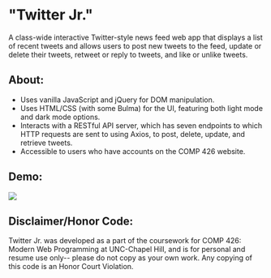 # "Twitter Jr."

A class-wide interactive Twitter-style news feed web app that displays a list of recent tweets and allows users to post new tweets to the feed, update or delete their tweets, retweet or reply to tweets, and like or unlike tweets. 

## About: 
-	Uses vanilla JavaScript and jQuery for DOM manipulation. 
-	Uses HTML/CSS (with some Bulma) for the UI, featuring both light mode and dark mode options.
-	Interacts with a RESTful API server, which has seven endpoints to which HTTP requests are sent to using Axios, to post, delete, update, and retrieve tweets.
-	Accessible to users who have accounts on the COMP 426 website.

## Demo: 
![](comp426-mock-twitter-demo.gif)

## Disclaimer/Honor Code: 
Twitter Jr. was developed as a part of the coursework for COMP 426: Modern Web Programming at UNC-Chapel Hill, and is for personal and resume use only-- please do not copy as your own work. Any copying of this code is an Honor Court Violation.
